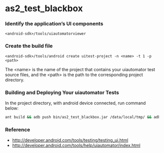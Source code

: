 # as2_test_blackbox

### Identify the application’s UI components
```
<android-sdk>/tools/uiautomatorviewer
```

### Create the build file
```
<android-sdk>/tools/android create uitest-project -n <name> -t 1 -p <path>
```
The \<name\> is the name of the project that contains your uiautomator test source files, and the \<path\> is the path to the corresponding project directory.

### Building and Deploying Your uiautomator Tests
In the project directory, with android device connected, run command below:
``` zsh
ant build && adb push bin/as2_test_blackbox.jar /data/local/tmp/ && adb shell uiautomator runtest as2_test_blackbox.jar -c com.uia.example.my.LaunchSettings
```

### Reference
- http://developer.android.com/tools/testing/testing_ui.html
- http://developer.android.com/tools/help/uiautomator/index.html
